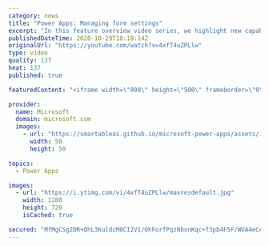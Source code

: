 ```yaml
---
category: news
title: "Power Apps: Managing form settings"
excerpt: "In this feature overview video series, we highlight new capabilities included in the latest update to Microsoft Power Apps.  Improvements to Microsoft Power Apps for managing form settings and events allow users to set various features on a form in the new modern designer.   Get the most out of Power"
publishedDateTime: 2020-10-29T18:18:14Z
originalUrl: "https://youtube.com/watch?v=4xfT4uZPLlw"
type: video
quality: 137
heat: 137
published: true

featuredContent: "<iframe width=\"800\" height=\"500\" frameborder=\"0\" src=\"https://www.youtube.com/embed/4xfT4uZPLlw\" allow=\"accelerometer; autoplay; encrypted-media; gyroscope; picture-in-picture\" allowfullscreen></iframe>"

provider:
  name: Microsoft
  domain: microsoft.com
  images:
    - url: "https://smartableai.github.io/microsoft-power-apps/assets/images/organizations/microsoft.com-50x50.jpg"
      width: 50
      height: 50

topics:
  - Power Apps

images:
  - url: "https://i.ytimg.com/vi/4xfT4uZPLlw/maxresdefault.jpg"
    width: 1280
    height: 720
    isCached: true

secured: "MfMgCSg2DR+QhL3KuldcM8CI2V1/OhForfPqzNbxnKqc+f3pb4F5F/WVA4eCe6HUVwrqCfbaso31M7M4PtyAiEofOrtcQ3wA3pZGCEzodhUMlbD/csbGB+BnarNFEILfxDtAV7rMT+p90KXyfDigc3ovJc+cb8yf64sAR3YZmFqHjd7NB3MuBtC9Wa/g1ukIQEb3yTyexUIIdE9xyw/4UzsP6K75Uyq8V2cIGRNoWfajywjyNPs4UDRErOEk9mbhzwj15w7zEXJjHto/1iyYZXTSjtUcBPHl1KQTvLrdK5HKfTMWxVzI8xwGVDKT7aO4Bsybu1+9KOTU8oUxC8ATladVP071ycqy8HpolwxOFv8ZY5tO5n2buMxKlFkqFXNaVMMRnUWqLKm2hqSeumYDrjHtHomDdv2gNBSByzz7keWitlixqoGd9WMikU8EB9z3;jyGCRTi3cWLFkcNaMVUgHA=="
---
```


